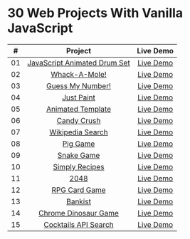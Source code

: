 # 30 Web Projects With Vanilla JavaScript

|  #  |                                                          Project                                                           |                           Live Demo                            |
| :-: | :------------------------------------------------------------------------------------------------------------------------: | :------------------------------------------------------------: |
| 01  | [JavaScript Animated Drum Set](https://github.com/ajfm88/javascript-30-projects/tree/main/01-javascript-animated-drum-set) | [Live Demo](https://javascript-animated-drum-set.onrender.com) |
| 02  |                [Whack-A-Mole!](https://github.com/ajfm88/javascript-30-projects/tree/main/02-whack-a-mole)                 |         [Live Demo](https://whack-a-mole.onrender.com)         |
| 03  |             [Guess My Number!](https://github.com/ajfm88/javascript-30-projects/tree/main/03-guess-my-number)              |      [Live Demo](https://js-guess-my-number.onrender.com)      |
| 04  |                   [Just Paint](https://github.com/ajfm88/javascript-30-projects/tree/main/04-just-paint)                   |          [Live Demo](https://just-paint.onrender.com)          |
| 05  |            [Animated Template](https://github.com/ajfm88/javascript-30-projects/tree/main/05-animated-template)            |      [Live Demo](https://animated-template.onrender.com)       |
| 06  |                  [Candy Crush](https://github.com/ajfm88/javascript-30-projects/tree/main/06-candy-crush)                  |        [Live Demo](https://js-candy-crush.onrender.com)        |
| 07  |             [Wikipedia Search](https://github.com/ajfm88/javascript-30-projects/tree/main/07-wikipedia-search)             |     [Live Demo](https://js-wikipedia-search.onrender.com)      |
| 08  |                     [Pig Game](https://github.com/ajfm88/javascript-30-projects/tree/main/08-pig-game)                     |         [Live Demo](https://js-pig-game.onrender.com)          |
| 09  |                   [Snake Game](https://github.com/ajfm88/javascript-30-projects/tree/main/09-snake-game)                   |        [Live Demo](https://js-snake-game.onrender.com)         |
| 10  |               [Simply Recipes](https://github.com/ajfm88/javascript-30-projects/tree/main/10-simply-recipes)               |        [Live Demo](https://simply-recipes.onrender.com)        |
| 11  |                         [2048](https://github.com/ajfm88/javascript-30-projects/tree/main/11-2048)                         |           [Live Demo](https://js-2048.onrender.com)            |
| 12  |                [RPG Card Game](https://github.com/ajfm88/javascript-30-projects/tree/main/12-rpg-card-game)                |        [Live Demo](https://rpg-card-game.onrender.com)         |
| 13  |                      [Bankist](https://github.com/ajfm88/javascript-30-projects/tree/main/13-bankist)                      |       [Live Demo](https://bankist-website.onrender.com)        |
| 14  |         [Chrome Dinosaur Game](https://github.com/ajfm88/javascript-30-projects/tree/main/14-chrome-dinosaur-game)         |   [Live Demo](https://js-chrome-dinosaur-game.onrender.com)    |
| 15  |         [Cocktails API Search](https://github.com/ajfm88/javascript-30-projects/tree/main/15-cocktails-api-search)         |     [Live Demo](https://cocktails-api-search.onrender.com)     |
